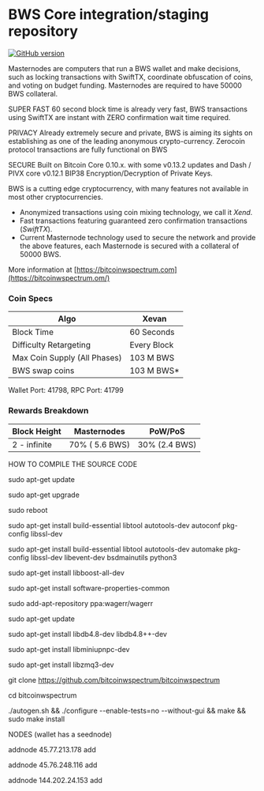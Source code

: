 BWS Core integration/staging repository
=====================================
[![GitHub version](https://badge.fury.io/gh/BWS%2FBWS.svg)](https://badge.fury.io/gh/BWS%2FBWS)


Masternodes are computers that run a BWS wallet and make decisions,
such as locking transactions with SwiftTX, coordinate obfuscation of coins,
and voting on budget funding. Masternodes are required to have 50000 BWS
collateral.

SUPER FAST
60 second block time is already very fast, BWS transactions using SwiftTX
are instant with ZERO confirmation wait time required.

PRIVACY
Already extremely secure and private, BWS is aiming its sights on establishing as one of the leading anonymous crypto-currency.
Zerocoin protocol transactions are fully functional on BWS

SECURE
Built on Bitcoin Core 0.10.x.
with some v0.13.2 updates and Dash / PIVX core v0.12.1
BIP38 Encryption/Decryption of Private Keys.

BWS is a cutting edge cryptocurrency, with many features not available in most other cryptocurrencies.
- Anonymized transactions using coin mixing technology, we call it _Xend_.
- Fast transactions featuring guaranteed zero confirmation transactions (_SwiftTX_).
- Current Masternode technology used to secure the network and provide the above features, each Masternode is secured with a collateral of 50000 BWS.

More information at [https://bitcoinwspectrum.com](https://bitcoinwspectrum.om/)

### Coin Specs
| Algo                         | Xevan              |
|------------------------------|--------------------|
| Block Time                   | 60 Seconds         |
| Difficulty Retargeting       | Every Block        |
| Max Coin Supply (All Phases) | 103 M BWS           |
| BWS  swap coins              | 103 M BWS*    |

Wallet Port: 41798, RPC Port: 41799


### Rewards Breakdown

| **Block Height**       | **Masternodes**    | **PoW/PoS**               
|----------------------------|---------------------------|---------------------                 
| 2 - infinite           | 70% ( 5.6 BWS)    | 30% (2.4 BWS)   


HOW TO COMPILE THE SOURCE CODE

sudo apt-get update

sudo apt-get upgrade

sudo reboot

sudo apt-get install build-essential libtool autotools-dev autoconf pkg-config libssl-dev

sudo apt-get install build-essential libtool autotools-dev automake pkg-config libssl-dev libevent-dev bsdmainutils python3

sudo apt-get install libboost-all-dev

sudo apt-get install software-properties-common

sudo add-apt-repository ppa:wagerr/wagerr

sudo apt-get update

sudo apt-get install libdb4.8-dev libdb4.8++-dev

sudo apt-get install libminiupnpc-dev

sudo apt-get install libzmq3-dev

git clone https://github.com/bitcoinwspectrum/bitcoinwspectrum

cd bitcoinwspectrum

./autogen.sh && ./configure --enable-tests=no --without-gui && make && sudo make install

NODES (wallet has a seednode)

addnode 45.77.213.178 add

addnode 45.76.248.116 add

addnode 144.202.24.153 add
